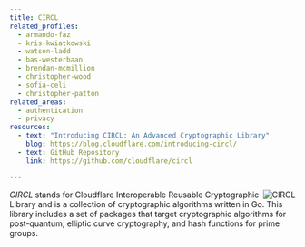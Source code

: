 ```yaml
---
title: CIRCL
related_profiles:
  - armando-faz
  - kris-kwiatkowski
  - watson-ladd
  - bas-westerbaan
  - brendan-mcmillion
  - christopher-wood
  - sofia-celi
  - christopher-patton
related_areas:
  - authentication
  - privacy
resources:
  - text: "Introducing CIRCL: An Advanced Cryptographic Library"
    blog: https://blog.cloudflare.com/introducing-circl/
  - text: GitHub Repository
    link: https://github.com/cloudflare/circl

---
```


<img src="hhttps://github.com/cloudflare/circl/raw/master/.etc/icon.png" alt="CIRCL" align="right" />

*CIRCL* stands for Cloudflare Interoperable Reusable Cryptographic Library and is a collection of cryptographic algorithms written in Go.
This library includes a set of packages that target cryptographic algorithms for post-quantum, elliptic curve cryptography, and hash functions for prime groups.
